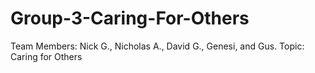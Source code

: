 # Group-3-Caring-For-Others
Team Members: Nick G., Nicholas A., David G., Genesi, and Gus. 
Topic: Caring for Others

